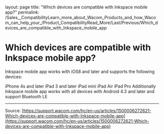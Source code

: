 layout: page
title: "Which devices are compatible with Inkspace mobile app?"
permalink: /Sales__CompatibilityLearn_more_about_Wacom_Products_and_how_Wacom_can_help_your_/Product_CompatibilityRead_More/Last/Previous/Which_devices_are_compatible_with_Inkspace_mobile_app

# Which devices are compatible with Inkspace mobile app?

Inkspace mobile app works with iOS8 and later and supports the following devices:

iPhone 4s and later
iPad 3 and later
iPad mini
iPad Air
iPad Pro
Additionally Inkspace mobile app works with all devices with Android 4.3 and later and support Bluetooth LE

---
Source: [https://support.wacom.com/hc/en-us/articles/1500006272621-Which-devices-are-compatible-with-Inkspace-mobile-app](https://support.wacom.com/hc/en-us/articles/1500006272621-Which-devices-are-compatible-with-Inkspace-mobile-app)
